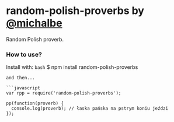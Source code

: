 # random-polish-proverbs by [@michalbe](http://github.com/michalbe) #
Random Polish proverb.

### How to use? ###
Install with:
```bash```
 $ npm install random-polish-proverbs
```
and then...

```javascript
var rpp = require('random-polish-proverbs');

pp(function(proverb) {
  console.log(proverb); // łaska pańska na pstrym koniu jeździ
});
```
